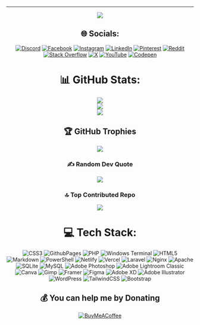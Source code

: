<div style="text-align:center;">

---

[![](https://visitcount.itsvg.in/api?id=shauncuier&icon=0&color=0)](https://visitcount.itsvg.in)

</div>

<div style="text-align:center;">

## 🌐 Socials:

[![Discord](https://img.shields.io/badge/Discord-%237289DA.svg?logo=discord&logoColor=white)](https://discord.gg/Vsen4xSnfF) [![Facebook](https://img.shields.io/badge/Facebook-%231877F2.svg?logo=Facebook&logoColor=white)](https://facebook.com/jashedulislamshaun) [![Instagram](https://img.shields.io/badge/Instagram-%23E4405F.svg?logo=Instagram&logoColor=white)](https://instagram.com/jashedulislamshaun) [![LinkedIn](https://img.shields.io/badge/LinkedIn-%230077B5.svg?logo=linkedin&logoColor=white)](https://linkedin.com/in/jashedulislamshaun) [![Pinterest](https://img.shields.io/badge/Pinterest-%23E60023.svg?logo=Pinterest&logoColor=white)](https://pinterest.com/shauncuier) [![Reddit](https://img.shields.io/badge/Reddit-%23FF4500.svg?logo=Reddit&logoColor=white)](https://reddit.com/user/Separate_Ad3442) [![Stack Overflow](https://img.shields.io/badge/-Stackoverflow-FE7A16?logo=stack-overflow&logoColor=white)](https://stackoverflow.com/users/14972778) [![X](https://img.shields.io/badge/X-black.svg?logo=X&logoColor=white)](https://x.com/jashedulislams1) [![YouTube](https://img.shields.io/badge/YouTube-%23FF0000.svg?logo=YouTube&logoColor=white)](https://youtube.com/@jashedulislamshaun) [![Codepen](https://img.shields.io/badge/Codepen-000000?style=for-the-badge&logo=codepen&logoColor=white)](https://codepen.io/shauncuier)

</div>

<div style="text-align:center;">

# 📊 GitHub Stats:

![](https://github-readme-stats.vercel.app/api?username=shauncuier&theme=dark&hide_border=false&include_all_commits=true&count_private=false)<br/>
![](https://github-readme-streak-stats.herokuapp.com/?user=shauncuier&theme=dark&hide_border=false)<br/>
![](https://github-readme-stats.vercel.app/api/top-langs/?username=shauncuier&theme=dark&hide_border=false&include_all_commits=true&count_private=false&layout=compact)

</div>

<div style="text-align:center;">

## 🏆 GitHub Trophies

![](https://github-profile-trophy.vercel.app/?username=shauncuier&theme=radical&no-frame=false&no-bg=false&margin-w=4)

</div>

<div style="text-align:center;">

### ✍️ Random Dev Quote

![](https://quotes-github-readme.vercel.app/api?type=horizontal&theme=light)

</div>

<div style="text-align:center;">

</div>
<div style="text-align:center;">

### 🔝 Top Contributed Repo

![](https://github-contributor-stats.vercel.app/api?username=shauncuier&limit=5&theme=dark&combine_all_yearly_contributions=true)

</div>
<div style="text-align:center;">

# 💻 Tech Stack:

![CSS3](https://img.shields.io/badge/css3-%231572B6.svg?style=for-the-badge&logo=css3&logoColor=white) ![GithubPages](https://img.shields.io/badge/github%20pages-121013?style=for-the-badge&logo=github&logoColor=white) ![PHP](https://img.shields.io/badge/php-%23777BB4.svg?style=for-the-badge&logo=php&logoColor=white) ![Windows Terminal](https://img.shields.io/badge/Windows%20Terminal-%234D4D4D.svg?style=for-the-badge&logo=windows-terminal&logoColor=white) ![HTML5](https://img.shields.io/badge/html5-%23E34F26.svg?style=for-the-badge&logo=html5&logoColor=white) ![Markdown](https://img.shields.io/badge/markdown-%23000000.svg?style=for-the-badge&logo=markdown&logoColor=white) ![PowerShell](https://img.shields.io/badge/PowerShell-%235391FE.svg?style=for-the-badge&logo=powershell&logoColor=white) ![Netlify](https://img.shields.io/badge/netlify-%23000000.svg?style=for-the-badge&logo=netlify&logoColor=#00C7B7) ![Vercel](https://img.shields.io/badge/vercel-%23000000.svg?style=for-the-badge&logo=vercel&logoColor=white) ![Laravel](https://img.shields.io/badge/laravel-%23FF2D20.svg?style=for-the-badge&logo=laravel&logoColor=white) ![Nginx](https://img.shields.io/badge/nginx-%23009639.svg?style=for-the-badge&logo=nginx&logoColor=white) ![Apache](https://img.shields.io/badge/apache-%23D42029.svg?style=for-the-badge&logo=apache&logoColor=white) ![SQLite](https://img.shields.io/badge/sqlite-%2307405e.svg?style=for-the-badge&logo=sqlite&logoColor=white) ![MySQL](https://img.shields.io/badge/mysql-4479A1.svg?style=for-the-badge&logo=mysql&logoColor=white) ![Adobe Photoshop](https://img.shields.io/badge/adobe%20photoshop-%2331A8FF.svg?style=for-the-badge&logo=adobe%20photoshop&logoColor=white) ![Adobe Lightroom Classic](https://img.shields.io/badge/Adobe%20Lightroom%20Classic-31A8FF.svg?style=for-the-badge&logo=Adobe%20Lightroom%20Classic&logoColor=white) ![Canva](https://img.shields.io/badge/Canva-%2300C4CC.svg?style=for-the-badge&logo=Canva&logoColor=white) ![Gimp](https://img.shields.io/badge/Gimp-657D8B?style=for-the-badge&logo=gimp&logoColor=FFFFFF) ![Framer](https://img.shields.io/badge/Framer-black?style=for-the-badge&logo=framer&logoColor=blue) ![Figma](https://img.shields.io/badge/figma-%23F24E1E.svg?style=for-the-badge&logo=figma&logoColor=white) ![Adobe XD](https://img.shields.io/badge/Adobe%20XD-470137?style=for-the-badge&logo=Adobe%20XD&logoColor=#FF61F6) ![Adobe Illustrator](https://img.shields.io/badge/adobe%20illustrator-%23FF9A00.svg?style=for-the-badge&logo=adobe%20illustrator&logoColor=white) ![WordPress](https://img.shields.io/badge/WordPress-%23117AC9.svg?style=for-the-badge&logo=WordPress&logoColor=white) ![TailwindCSS](https://img.shields.io/badge/tailwindcss-%2338B2AC.svg?style=for-the-badge&logo=tailwind-css&logoColor=white) ![Bootstrap](https://img.shields.io/badge/bootstrap-%238511FA.svg?style=for-the-badge&logo=bootstrap&logoColor=white)

</div>
<div style="text-align:center;">

## 💰 You can help me by Donating

[![BuyMeACoffee](https://img.shields.io/badge/Buy%20Me%20a%20Coffee-ffdd00?style=for-the-badge&logo=buy-me-a-coffee&logoColor=black)](https://buymeacoffee.com/shauncuier)

</div>
